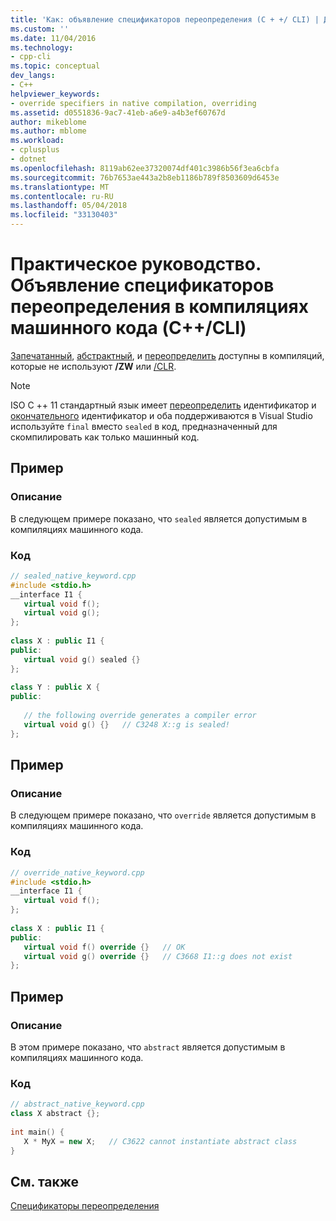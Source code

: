 ```yaml
---
title: 'Как: объявление спецификаторов переопределения (C + +/ CLI) | Документы Microsoft'
ms.custom: ''
ms.date: 11/04/2016
ms.technology:
- cpp-cli
ms.topic: conceptual
dev_langs:
- C++
helpviewer_keywords:
- override specifiers in native compilation, overriding
ms.assetid: d0551836-9ac7-41eb-a6e9-a4b3ef60767d
author: mikeblome
ms.author: mblome
ms.workload:
- cplusplus
- dotnet
ms.openlocfilehash: 8119ab62ee37320074df401c3986b56f3ea6cbfa
ms.sourcegitcommit: 76b7653ae443a2b8eb1186b789f8503609d6453e
ms.translationtype: MT
ms.contentlocale: ru-RU
ms.lasthandoff: 05/04/2018
ms.locfileid: "33130403"
---
```

# <a name="how-to-declare-override-specifiers-in-native-compilations-ccli"></a>Практическое руководство. Объявление спецификаторов переопределения в компиляциях машинного кода (C++/CLI)
[Запечатанный](../windows/sealed-cpp-component-extensions.md), [абстрактный](../windows/abstract-cpp-component-extensions.md), и [переопределить](../windows/override-cpp-component-extensions.md) доступны в компиляций, которые не используют **/ZW** или [/CLR](../build/reference/clr-common-language-runtime-compilation.md).  
  
> [!NOTE]
>  ISO C ++ 11 стандартный язык имеет [переопределить](../cpp/override-specifier.md) идентификатор и [окончательного](../cpp/final-specifier.md) идентификатор и оба поддерживаются в Visual Studio используйте `final` вместо `sealed` в код, предназначенный для скомпилировать как только машинный код.  
  
## <a name="example"></a>Пример  
  
### <a name="description"></a>Описание  
 В следующем примере показано, что `sealed` является допустимым в компиляциях машинного кода.  
  
### <a name="code"></a>Код  
  
```cpp  
// sealed_native_keyword.cpp  
#include <stdio.h>  
__interface I1 {  
   virtual void f();  
   virtual void g();  
};  
  
class X : public I1 {  
public:  
   virtual void g() sealed {}  
};  
  
class Y : public X {  
public:  
  
   // the following override generates a compiler error  
   virtual void g() {}   // C3248 X::g is sealed!  
};  
```  
  
## <a name="example"></a>Пример  
  
### <a name="description"></a>Описание  
 В следующем примере показано, что `override` является допустимым в компиляциях машинного кода.  
  
### <a name="code"></a>Код  
  
```cpp  
// override_native_keyword.cpp  
#include <stdio.h>  
__interface I1 {  
   virtual void f();  
};  
  
class X : public I1 {  
public:  
   virtual void f() override {}   // OK  
   virtual void g() override {}   // C3668 I1::g does not exist  
};  
```  
  
## <a name="example"></a>Пример  
  
### <a name="description"></a>Описание  
 В этом примере показано, что `abstract` является допустимым в компиляциях машинного кода.  
  
### <a name="code"></a>Код  
  
```cpp  
// abstract_native_keyword.cpp  
class X abstract {};  
  
int main() {  
   X * MyX = new X;   // C3622 cannot instantiate abstract class  
}  
```  
  
## <a name="see-also"></a>См. также  
 [Спецификаторы переопределения](../windows/override-specifiers-cpp-component-extensions.md)